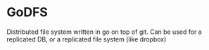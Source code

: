 GoDFS
=====

Distributed file system written in go on top of git. Can be used for a replicated DB, or a replicated file system (like dropbox)
